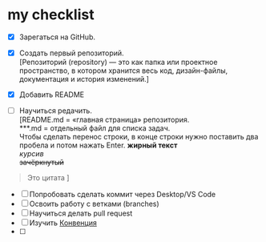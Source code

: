 # my checklist  

- [x] Зарегаться на GitHub.  
- [x] Создать первый репозиторий.  
[Репозиторий (repository) — это как папка или проектное пространство, в котором хранится весь код, дизайн-файлы, документация и история изменений.]  

- [x] Добавить README  
- [ ] Научиться редачить.  
[README.md = «главная страница» репозитория.  
***.md = отдельный файл для списка задач.  
Чтобы сделать перенос строки, в конце строки нужно поставить два пробела и потом нажать Enter.
**жирный текст**  
*курсив*  
~~зачёркнутый~~
> Это цитата
> ]  

- [ ] Попробовать сделать коммит через Desktop/VS Code
- [ ] Освоить работу с ветками (branches)
- [ ] Научиться делать pull request
- [ ] Изучить [Конвенция](https://github.com/atls/convention/wiki)
- [ ] 

